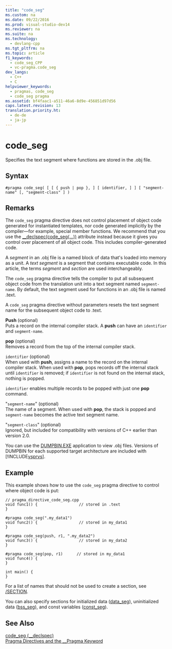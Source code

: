 ```yaml
---
title: "code_seg"
ms.custom: na
ms.date: 09/22/2016
ms.prod: visual-studio-dev14
ms.reviewer: na
ms.suite: na
ms.technology: 
  - devlang-cpp
ms.tgt_pltfrm: na
ms.topic: article
f1_keywords: 
  - code_seg_CPP
  - vc-pragma.code_seg
dev_langs: 
  - C++
  - C
helpviewer_keywords: 
  - pragmas, code_seg
  - code_seg pragma
ms.assetid: bf4faac1-a511-46a6-8d9e-456851d97d56
caps.latest.revision: 13
translation.priority.ht: 
  - de-de
  - ja-jp
---
```

# code_seg
Specifies the text segment where functions are stored in the .obj file.  
  
## Syntax  
  
```  
#pragma code_seg( [ [ { push | pop }, ] [ identifier, ] ] [ "segment-name" [, "segment-class" ] )  
```  
  
## Remarks  
 The `code_seg` pragma directive does not control placement of object code generated for instantiated templates, nor code generated implicitly by the compiler—for example, special member functions. We recommend that you use the [__declspec(code_seg(...))](../vs140/code_seg--__declspec-.md) attribute instead because it gives you control over placement of all object code. This includes compiler-generated code.  
  
 A *segment* in an .obj file is a named block of data that's loaded into memory as a unit. A *text segment* is a segment that contains executable code. In this article, the terms *segment* and *section* are used interchangeably.  
  
 The `code_seg` pragma directive tells the compiler to put all subsequent object code from the translation unit into a text segment named `segment-name`. By default, the text segment used for functions in an .obj file is named .text.  
  
 A `code_seg` pragma directive without parameters resets the text segment name for the subsequent object code to .text.  
  
 **Push** (optional)  
 Puts a record on the internal compiler stack. A **push** can have an `identifier` and `segment-name`.  
  
 **pop** (optional)  
 Removes a record from the top of the internal compiler stack.  
  
 `identifier` (optional)  
 When used with **push**, assigns a name to the record on the internal compiler stack. When used with **pop**, pops records off the internal stack until `identifier` is removed; if `identifier` is not found on the internal stack, nothing is popped.  
  
 `identifier` enables multiple records to be popped with just one **pop** command.  
  
 "`segment-name`" (optional)  
 The name of a segment. When used with **pop**, the stack is popped and `segment-name` becomes the active text segment name.  
  
 "`segment-class`" (optional)  
 Ignored, but included for compatibility with versions of C++ earlier than version 2.0.  
  
 You can use the [DUMPBIN.EXE](../vs140/dumpbin-command-line.md) application to view .obj files. Versions of DUMPBIN for each supported target architecture are included with [!INCLUDE[vsprvs](../vs140/includes/vsprvs_md.md)].  
  
## Example  
 This example shows how to use the `code_seg` pragma directive to control where object code is put:  
  
```  
// pragma_directive_code_seg.cpp  
void func1() {                  // stored in .text  
}  
  
#pragma code_seg(".my_data1")  
void func2() {                  // stored in my_data1  
}  
  
#pragma code_seg(push, r1, ".my_data2")  
void func3() {                  // stored in my_data2  
}  
  
#pragma code_seg(pop, r1)      // stored in my_data1  
void func4() {  
}  
  
int main() {  
}  
```  
  
 For a list of names that should not be used to create a section, see [/SECTION](../vs140/-section--specify-section-attributes-.md).  
  
 You can also specify sections for initialized data ([data_seg](../vs140/data_seg.md)), uninitialized data ([bss_seg](../vs140/bss_seg.md)), and const variables ([const_seg](../vs140/const_seg.md)).  
  
## See Also  
 [code_seg (__declspec)](../vs140/code_seg--__declspec-.md)   
 [Pragma Directives and the __Pragma Keyword](../vs140/pragma-directives-and-the-__pragma-keyword.md)